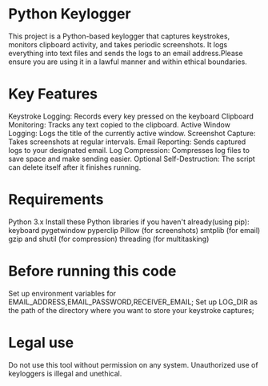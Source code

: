# Python Keylogger
This project is a Python-based keylogger that captures keystrokes, monitors clipboard activity, and takes periodic screenshots. It logs everything into text files and sends the logs to an email address.Please ensure you are using it in a lawful manner and within ethical boundaries.

# Key Features
Keystroke Logging: Records every key pressed on the keyboard
Clipboard Monitoring: Tracks any text copied to the clipboard.
Active Window Logging: Logs the title of the currently active window.
Screenshot Capture: Takes screenshots at regular intervals.
Email Reporting: Sends captured logs to your designated email.
Log Compression: Compresses log files to save space and make sending easier.
Optional Self-Destruction: The script can delete itself after it finishes running.

# Requirements
Python 3.x
Install these Python libraries if you haven't already(using pip):
keyboard
pygetwindow
pyperclip
Pillow (for screenshots)
smtplib (for email)
gzip and shutil (for compression)
threading (for multitasking)

# Before running this code
Set up environment variables for EMAIL_ADDRESS,EMAIL_PASSWORD,RECEIVER_EMAIL;
Set up LOG_DIR as the path of the directory where you want to store your keystroke captures;

# Legal use
Do not use this tool without permission on any system. Unauthorized use of keyloggers is illegal and unethical.

